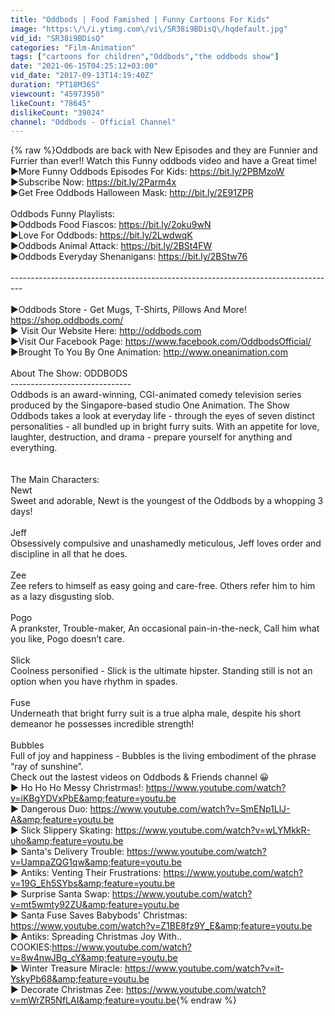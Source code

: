 ```yaml
---
title: "Oddbods | Food Famished | Funny Cartoons For Kids"
image: "https:\/\/i.ytimg.com\/vi\/SR38i9BDisQ\/hqdefault.jpg"
vid_id: "SR38i9BDisQ"
categories: "Film-Animation"
tags: ["cartoons for children","Oddbods","the oddbods show"]
date: "2021-06-15T04:25:12+03:00"
vid_date: "2017-09-13T14:19:40Z"
duration: "PT18M36S"
viewcount: "45973950"
likeCount: "78645"
dislikeCount: "39024"
channel: "Oddbods - Official Channel"
---
```

{% raw %}Oddbods are back with New Episodes and they are Funnier and Furrier than ever!! Watch this Funny oddbods video and have a Great time!<br />►More Funny Oddbods Episodes For Kids: <a rel="nofollow" target="blank" href="https://bit.ly/2PBMzoW">https://bit.ly/2PBMzoW</a><br />►Subscribe Now: <a rel="nofollow" target="blank" href="https://bit.ly/2Parm4x">https://bit.ly/2Parm4x</a><br />►Get Free Oddbods Halloween Mask: <a rel="nofollow" target="blank" href="http://bit.ly/2E91ZPR">http://bit.ly/2E91ZPR</a><br /><br />Oddbods Funny Playlists:<br />►Oddbods Food Fiascos: <a rel="nofollow" target="blank" href="https://bit.ly/2oku9wN">https://bit.ly/2oku9wN</a><br />►Love For Oddbods: <a rel="nofollow" target="blank" href="https://bit.ly/2LwdwqK">https://bit.ly/2LwdwqK</a><br />►Oddbods Animal Attack: <a rel="nofollow" target="blank" href="https://bit.ly/2BSt4FW">https://bit.ly/2BSt4FW</a><br />►Oddbods Everyday Shenanigans: <a rel="nofollow" target="blank" href="https://bit.ly/2BStw76">https://bit.ly/2BStw76</a><br /><br />---------------------------------------------------------------------------------<br /><br />►Oddbods Store - Get Mugs, T-Shirts, Pillows And More! <a rel="nofollow" target="blank" href="https://shop.oddbods.com/">https://shop.oddbods.com/</a><br />► Visit Our Website Here: <a rel="nofollow" target="blank" href="http://oddbods.com">http://oddbods.com</a><br />►Visit Our Facebook Page: <a rel="nofollow" target="blank" href="https://www.facebook.com/OddbodsOfficial/">https://www.facebook.com/OddbodsOfficial/</a><br />►Brought To You By One Animation: <a rel="nofollow" target="blank" href="http://www.oneanimation.com">http://www.oneanimation.com</a><br /><br />About The Show: ODDBODS<br />------------------------------<br />Oddbods is an award-winning, CGI-animated comedy television series produced by the Singapore-based studio One Animation. The Show Oddbods takes a look at everyday life - through the eyes of seven distinct personalities - all bundled up in bright furry suits.  With an appetite for love, laughter, destruction, and drama - prepare yourself for anything and everything.<br /><br /><br />The Main Characters:<br />Newt<br />Sweet and adorable, Newt is the youngest of the Oddbods by a whopping 3 days!<br /><br />Jeff<br />Obsessively compulsive and unashamedly meticulous, Jeff loves order and discipline in all that he does.<br /><br />Zee<br />Zee refers to himself as easy going and care-free. Others refer him to him as a lazy disgusting slob.<br /><br />Pogo<br />A prankster, Trouble-maker, An occasional pain-in-the-neck, Call him what you like, Pogo doesn’t care.<br /><br />Slick<br />Coolness personified - Slick is the ultimate hipster. Standing still is not an option when you have rhythm in spades.<br /><br />Fuse<br />Underneath that bright furry suit is a true alpha male, despite his short demeanor he possesses incredible strength!<br /><br />Bubbles<br />Full of joy and happiness - Bubbles is the living embodiment of the phrase “ray of sunshine”.<br />Check out the lastest videos on Oddbods &amp; Friends channel 😀<br />▶️ Ho Ho Ho Messy Christrmas!: <a rel="nofollow" target="blank" href="https://www.youtube.com/watch?v=iKBgYDVxPbE&amp;feature=youtu.be">https://www.youtube.com/watch?v=iKBgYDVxPbE&amp;feature=youtu.be</a><br />▶️ Dangerous Duo: <a rel="nofollow" target="blank" href="https://www.youtube.com/watch?v=SmENp1LlJ-A&amp;feature=youtu.be">https://www.youtube.com/watch?v=SmENp1LlJ-A&amp;feature=youtu.be</a><br />▶️ Slick Slippery Skating: <a rel="nofollow" target="blank" href="https://www.youtube.com/watch?v=wLYMkkR-uho&amp;feature=youtu.be">https://www.youtube.com/watch?v=wLYMkkR-uho&amp;feature=youtu.be</a><br />▶️ Santa's Delivery Trouble: <a rel="nofollow" target="blank" href="https://www.youtube.com/watch?v=UampaZQG1qw&amp;feature=youtu.be">https://www.youtube.com/watch?v=UampaZQG1qw&amp;feature=youtu.be</a><br />▶️ Antiks: Venting Their Frustrations: <a rel="nofollow" target="blank" href="https://www.youtube.com/watch?v=19G_Eh5SYbs&amp;feature=youtu.be">https://www.youtube.com/watch?v=19G_Eh5SYbs&amp;feature=youtu.be</a><br />▶️ Surprise Santa Swap: <a rel="nofollow" target="blank" href="https://www.youtube.com/watch?v=mt5wmty92ZU&amp;feature=youtu.be">https://www.youtube.com/watch?v=mt5wmty92ZU&amp;feature=youtu.be</a><br />▶️ Santa Fuse Saves Babybods' Christmas: <a rel="nofollow" target="blank" href="https://www.youtube.com/watch?v=Z1BE8fz9Y_E&amp;feature=youtu.be">https://www.youtube.com/watch?v=Z1BE8fz9Y_E&amp;feature=youtu.be</a><br />▶️ Antiks: Spreading Christmas Joy With.. COOKIES:<a rel="nofollow" target="blank" href="https://www.youtube.com/watch?v=8w4nwJBg_cY&amp;feature=youtu.be">https://www.youtube.com/watch?v=8w4nwJBg_cY&amp;feature=youtu.be</a><br />▶️ Winter Treasure Miracle: <a rel="nofollow" target="blank" href="https://www.youtube.com/watch?v=it-YskyPb68&amp;feature=youtu.be">https://www.youtube.com/watch?v=it-YskyPb68&amp;feature=youtu.be</a><br />▶️ Decorate Christmas Zee: <a rel="nofollow" target="blank" href="https://www.youtube.com/watch?v=mWrZR5NfLAI&amp;feature=youtu.be">https://www.youtube.com/watch?v=mWrZR5NfLAI&amp;feature=youtu.be</a>{% endraw %}
